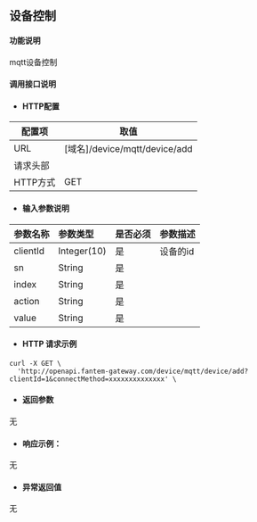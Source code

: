 ## 设备控制

#### 功能说明
mqtt设备控制


#### 调用接口说明

* #### HTTP配置

| 配置项 | 取值 |
| --- | --- |
| URL | \[域名\]/device/mqtt/device/add|
| 请求头部 | |
| HTTP方式 | GET |

* #### 输入参数说明

| 参数名称 | 参数类型 | 是否必须 | 参数描述 |
| :--- | :--- | :--- | :--- |
| clientId| Integer\(10\) | 是 | 设备的id |
| sn| String | 是 |  |
| index| String | 是 |  |
| action| String | 是 |  |
| value| String | 是 |  |

* #### HTTP 请求示例

```
curl -X GET \
  'http://openapi.fantem-gateway.com/device/mqtt/device/add?clientId=1&connectMethod=xxxxxxxxxxxxxx' \
```

* #### 返回参数

无



* #### 响应示例：
无

* #### 异常返回值

无


